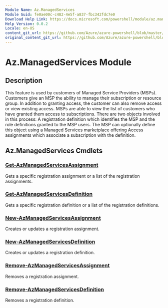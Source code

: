```yaml
---
Module Name: Az.ManagedServices
Module Guid: fe0ae00c-c482-4e5f-a837-fbc342fdc7e0
Download Help Link: https://docs.microsoft.com/powershell/module/az.managedservices
Help Version: 0.0.2
Locale: en-US
content_git_url: https://github.com/Azure/azure-powershell/blob/master/src/ManagedServices/ManagedServices/help/Az.ManagedServices.md
original_content_git_url: https://github.com/Azure/azure-powershell/blob/master/src/ManagedServices/ManagedServices/help/Az.ManagedServices.md
---
```


# Az.ManagedServices Module
## Description
This feature is used by customers of Managed Service Providers (MSPs). Customers give an MSP the ability to manage their subscription or resource group. In addition to granting access, the customer can also remove access or view existing access. MSPs are able to view the list of customers who have granted them access to subscriptions. There are two objects involved in this process: A registration definition which identifies the MSP and the role definitions granted to the MSP users. The MSP can optionally define this object using a Managed Services marketplace offering Access assignments which associate a subscription with the definition.

## Az.ManagedServices Cmdlets
### [Get-AzManagedServicesAssignment](Get-AzManagedServicesAssignment.md)
Gets a specific registration assignment or a list of the registration assignments.

### [Get-AzManagedServicesDefinition](Get-AzManagedServicesDefinition.md)
Gets a specific registration definition or a list of the registration definitions.

### [New-AzManagedServicesAssignment](New-AzManagedServicesAssignment.md)
Creates or updates a registration assignment.

### [New-AzManagedServicesDefinition](New-AzManagedServicesDefinition.md)
Creates or updates a registration definition.

### [Remove-AzManagedServicesAssignment](Remove-AzManagedServicesAssignment.md)
Removes a registration assignment.

### [Remove-AzManagedServicesDefinition](Remove-AzManagedServicesDefinition.md)
Removes a registration definition.
